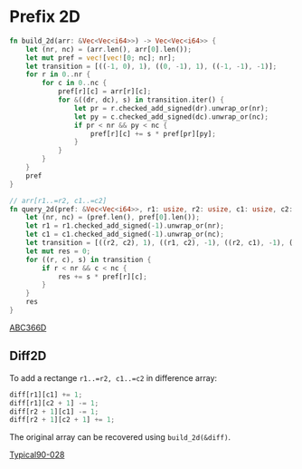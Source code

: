 # Prefix 2D

```rust
fn build_2d(arr: &Vec<Vec<i64>>) -> Vec<Vec<i64>> {
    let (nr, nc) = (arr.len(), arr[0].len());
    let mut pref = vec![vec![0; nc]; nr];
    let transition = [((-1, 0), 1), ((0, -1), 1), ((-1, -1), -1)];
    for r in 0..nr {
        for c in 0..nc {
            pref[r][c] = arr[r][c];
            for &((dr, dc), s) in transition.iter() {
                let pr = r.checked_add_signed(dr).unwrap_or(nr);
                let py = c.checked_add_signed(dc).unwrap_or(nc);
                if pr < nr && py < nc {
                    pref[r][c] += s * pref[pr][py];
                }
            }
        }
    }
    pref
}

// arr[r1..=r2, c1..=c2]
fn query_2d(pref: &Vec<Vec<i64>>, r1: usize, r2: usize, c1: usize, c2: usize) -> i64 {
    let (nr, nc) = (pref.len(), pref[0].len());
    let r1 = r1.checked_add_signed(-1).unwrap_or(nr);
    let c1 = c1.checked_add_signed(-1).unwrap_or(nc);
    let transition = [((r2, c2), 1), ((r1, c2), -1), ((r2, c1), -1), ((r1, c1), 1)];
    let mut res = 0;
    for ((r, c), s) in transition {
        if r < nr && c < nc {
            res += s * pref[r][c];
        }
    }
    res
}
```

[ABC366D](https://atcoder.jp/contests/abc366/submissions/56582177)


## Diff2D

To add a rectange `r1..=r2, c1..=c2` in difference array:

```rust
diff[r1][c1] += 1;
diff[r1][c2 + 1] -= 1;
diff[r2 + 1][c1] -= 1;
diff[r2 + 1][c2 + 1] += 1;
```

The original array can be recovered using `build_2d(&diff)`.

[Typical90-028](https://atcoder.jp/contests/typical90/submissions/54070660)